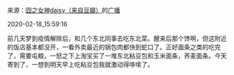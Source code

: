 来源：[囧之女神daisy（来自豆瓣）](https://www.douban.com/people/daisychen1942/)的[广播](https://www.douban.com/people/daisychen1942/status/2818907124/)


2020-02-18_15:59:16


前几天梦到疫情解除后，和几个东北同事去吃东北菜。醒来后那个馋啊，但这附近的饭店基本都没开，一看外卖最近的锅包肉都快到蛇口了。正好面条之类的吃完了，需要屯粮，一怒之下上淘宝买了一堆东北粘豆包和玉米面条，荞麦面条。今天寄到了，一想到明天早上吃粘豆包我就激动得哆嗦了。

